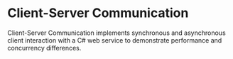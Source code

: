 # Client-Server Communication

Client-Server Communication implements synchronous and asynchronous client interaction with a C# web service to demonstrate performance and concurrency differences.
